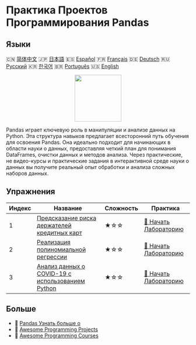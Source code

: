 # Практика Проектов Программирования Pandas

## Языки

🇨🇳 [简体中文](README_zh.md) 🇯🇵 [日本語](README_ja.md) 🇪🇸 [Español](README_es.md) 🇫🇷 [Français](README_fr.md) 🇩🇪 [Deutsch](README_de.md) 🇷🇺 [Русский](README_ru.md) 🇰🇷 [한국어](README_ko.md) 🇧🇷 [Português](README_pt.md) 🇺🇸 [English](README.md) 

<div align="center">
<img width="128px" src="https://file.labex.io/path/qhqKKAjZr3K5.png">
</div>

Pandas играет ключевую роль в манипуляции и анализе данных на Python. Эта структура навыков предлагает всесторонний путь обучения для освоения Pandas. Она идеально подходит для начинающих в области науки о данных, предоставляя четкий план для понимания DataFrames, очистки данных и методов анализа. Через практические, не видео-курсы и практические задания в интерактивной среде науки о данных вы получите реальный опыт обработки и анализа сложных наборов данных.

## Упражнения

|   Индекс | Название                                                                                                                        | Сложность   | Практика                                                                                                          |
|----------|---------------------------------------------------------------------------------------------------------------------------------|-------------|-------------------------------------------------------------------------------------------------------------------|
|        1 | [Предсказание риска держателей кредитных карт](https://labex.io/ru/courses/project-credit-card-holder-risk-prediction)          | ★☆☆         | [🚀 Начать Лабораторию](https://labex.io/ru/courses/project-credit-card-holder-risk-prediction)                   |
|        2 | [Реализация полиномиальной регрессии](https://labex.io/ru/courses/project-polynomial-regression-implementation-and-application) | ★☆☆         | [🚀 Начать Лабораторию](https://labex.io/ru/courses/project-polynomial-regression-implementation-and-application) |
|        3 | [Анализ данных о COVID-19 с использованием Python](https://labex.io/ru/courses/project-covid-19-data-statistics)                | ★☆☆         | [🚀 Начать Лабораторию](https://labex.io/ru/courses/project-covid-19-data-statistics)                             |

## Больше

- 🔗 [Pandas Узнать больше о](https://labex.io/ru/skilltrees/pandas)
- 🔗 [Awesome Programming Projects](https://github.com/labex-labs/awesome-programming-projects)
- 🔗 [Awesome Programming Courses](https://github.com/labex-labs/awesome-programming-courses)

